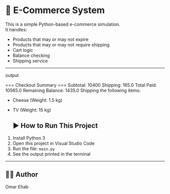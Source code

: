 # 🛒 E-Commerce System  

This is a simple Python-based e-commerce simulation.  
It handles:
- Products that may or may not expire
- Products that may or may not require shipping
- Cart logic
- Balance checking
- Shipping service

---

output

=== Checkout Summary ===
Subtotal: 10400
Shipping: 165.0
Total Paid: 10565.0
Remaining Balance: 1435.0
Shipping the following items:
- Cheese (Weight: 1.5 kg)
- TV (Weight: 15 kg)

  ## ▶️ How to Run This Project

1. Install Python 3
2. Open this project in Visual Studio Code
3. Run the file: `main.py`
4. See the output printed in the terminal

---

## 👨‍💻 Author

Omar Ehab
